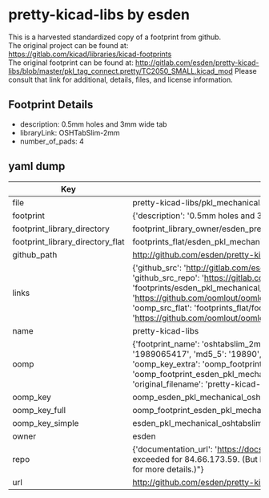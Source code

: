 # pretty-kicad-libs by esden  
This is a harvested standardized copy of a footprint from github.  
The original project can be found at:  
https://gitlab.com/kicad/libraries/kicad-footprints  
The original footprint can be found at:
http://gitlab.com/esden/pretty-kicad-libs/blob/master/pkl_tag_connect.pretty/TC2050_SMALL.kicad_mod
Please consult that link for additional, details, files, and license information.  
## Footprint Details
* description: 0.5mm holes and 3mm wide tab  
* libraryLink: OSHTabSlim-2mm  
* number_of_pads: 4  
## yaml dump  
| Key | Value |  
| --- | --- |  
| file | pretty-kicad-libs/pkl_mechanical.pretty/OSHTabSlim-2mm.kicad_mod |  
| footprint | {'description': '0.5mm holes and 3mm wide tab', 'libraryLink': 'OSHTabSlim-2mm', 'number_of_pads': 4} |  
| footprint_library_directory | footprint_library_owner/esden_pretty-kicad-libs |  
| footprint_library_directory_flat | footprints_flat/esden_pkl_mechanical_oshtabslim_2mm/working |  
| github_path | http://github.com/esden/pretty-kicad-libs/blob/master/pkl_mechanical.pretty/OSHTabSlim-2mm.kicad_mod |  
| links | {'github_src': 'http://gitlab.com/esden/pretty-kicad-libs/blob/master/pkl_tag_connect.pretty/TC2050_SMALL.kicad_mod', 'github_src_repo': 'https://gitlab.com/kicad/libraries/kicad-footprints', 'oomp_bot': 'footprints/esden_pkl_mechanical_oshtabslim_2mm/working', 'oomp_bot_github': 'https://github.com/oomlout/oomlout_oomp_footprint_bot/tree/main/footprints/esden_pkl_mechanical_oshtabslim_2mm/working', 'oomp_src_flat': 'footprints_flat/footprints_flat/esden_pkl_mechanical_oshtabslim_2mm/working', 'oomp_src_flat_github': 'https://github.com/oomlout/oomlout_oomp_footprint_src/tree/main/footprints_flat/esden_pkl_mechanical_oshtabslim_2mm/working'} |  
| name | pretty-kicad-libs |  
| oomp | {'footprint_name': 'oshtabslim_2mm', 'library_name': 'pkl_mechanical', 'md5': '19890654176a119a851ab6212b8c4481', 'md5_10': '1989065417', 'md5_5': '19890', 'md5_6': '198906', 'oomp_key': 'oomp_esden_pkl_mechanical_oshtabslim_2mm', 'oomp_key_extra': 'oomp_footprint_esden_pkl_mechanical_oshtabslim_2mm', 'oomp_key_full': 'oomp_footprint_esden_pkl_mechanical_oshtabslim_2mm_198906', 'oomp_key_simple': 'esden_pkl_mechanical_oshtabslim_2mm', 'original_filename': 'pretty-kicad-libs/pkl_mechanical.pretty/OSHTabSlim-2mm.kicad_mod', 'owner_name': 'esden'} |  
| oomp_key | oomp_esden_pkl_mechanical_oshtabslim_2mm |  
| oomp_key_full | oomp_footprint_esden_pkl_mechanical_oshtabslim_2mm |  
| oomp_key_simple | esden_pkl_mechanical_oshtabslim_2mm |  
| owner | esden |  
| repo | {'documentation_url': 'https://docs.github.com/rest/overview/resources-in-the-rest-api#rate-limiting', 'message': "API rate limit exceeded for 84.66.173.59. (But here's the good news: Authenticated requests get a higher rate limit. Check out the documentation for more details.)"} |  
| url | http://github.com/esden/pretty-kicad-libs |  

